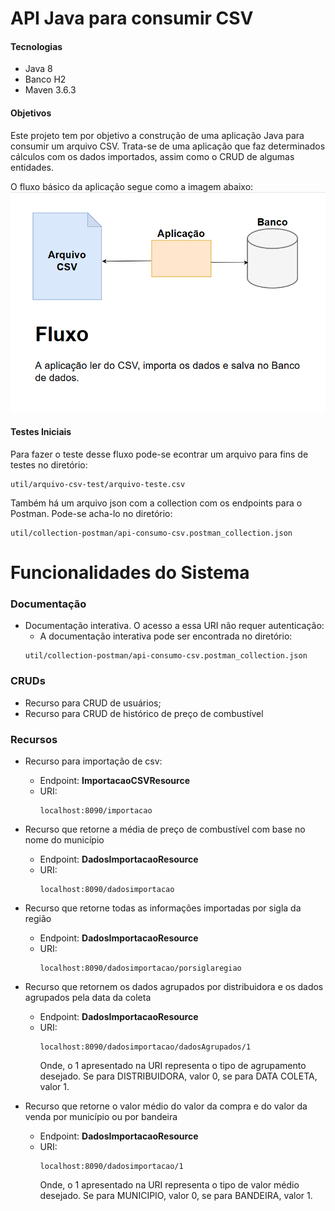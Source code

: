 # API Java para consumir CSV

#### Tecnologias

* Java 8
* Banco H2
* Maven 3.6.3

#### Objetivos
Este projeto tem por objetivo a construção de uma aplicação Java para consumir um arquivo CSV.
Trata-se de uma aplicação que faz determinados cálculos com os dados importados, assim como o
CRUD de algumas entidades.

O fluxo básico da aplicação segue como a imagem abaixo:
![desafio](util/imagem-fluxo/imagem-fluxo.png)


#### Testes Iniciais
Para fazer o teste desse fluxo pode-se econtrar um arquivo para fins de testes no diretório:
~~~
util/arquivo-csv-test/arquivo-teste.csv
~~~

Também há um arquivo json com a collection com os endpoints para o Postman. Pode-se acha-lo no 
diretório:

~~~
util/collection-postman/api-consumo-csv.postman_collection.json
~~~

# Funcionalidades do Sistema
### Documentação
* Documentação interativa. O acesso a essa URI não requer autenticação:
    * A documentação interativa pode ser encontrada no diretório:
    ~~~
    util/collection-postman/api-consumo-csv.postman_collection.json
    ~~~
### CRUDs
* Recurso para CRUD de usuários;
* Recurso para CRUD de histórico de preço de combustível

### Recursos
* Recurso para importação de csv:
    * Endpoint: **ImportacaoCSVResource**
    * URI:
        ~~~
        localhost:8090/importacao
        ~~~
  
* Recurso que retorne a média de preço de combustível com base no nome do município
    * Endpoint: **DadosImportacaoResource**
    * URI:
        ~~~
        localhost:8090/dadosimportacao
        ~~~
  
* Recurso que retorne todas as informações importadas por sigla da região
    * Endpoint: **DadosImportacaoResource**
    * URI:
        ~~~
        localhost:8090/dadosimportacao/porsiglaregiao
        ~~~
  
* Recurso que retornem os dados agrupados por distribuidora e os dados agrupados pela data da coleta
    * Endpoint: **DadosImportacaoResource**
    * URI:
        ~~~
        localhost:8090/dadosimportacao/dadosAgrupados/1
        ~~~
      Onde, o 1 apresentado na URI representa o tipo de agrupamento desejado. Se para DISTRIBUIDORA, valor 0,
      se para DATA COLETA, valor 1.
      
* Recurso que retorne o valor médio do valor da compra e do valor da venda por município ou por bandeira
    * Endpoint: **DadosImportacaoResource**
    * URI:
        ~~~
        localhost:8090/dadosimportacao/1
        ~~~
        Onde, o 1 apresentado na URI representa o tipo de valor médio desejado. Se para MUNICIPIO, valor 0, 
        se para BANDEIRA, valor 1.